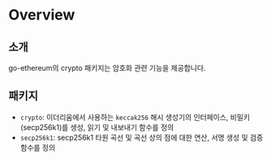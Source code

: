 # Overview

## 소개

go-ethereum의 crypto 패키지는 암호화 관련 기능을 제공합니다.

## 패키지

- `crypto`: 이더리움에서 사용하는 `keccak256` 해시 생성기의 인터페이스, 비밀키(secp256k1)를 생성, 읽기 및 내보내기 함수를 정의
- `secp256k1`: secp256k1 타원 곡선 및 곡선 상의 점에 대한 연산, 서명 생성 및 검증 함수를 정의